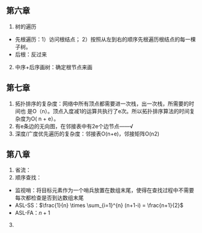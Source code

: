 ## 第六章
1. 树的遍历
- 先根遍历：1）访问根结点； 2）按照从左到右的顺序先根遍历根结点的每一棵子树。
- 后根：反过来
2. 中序+后序画树：确定根节点来画
## 第七章
1. 拓扑排序的复杂度：网络中所有顶点都需要进一次栈，出一次栈，所需要的时间也 是O（n）。顶点入度减1的运算共执行了e次。所以拓扑排序算法的时间复杂度为O( n + e）。
2. 有e条边的无向图，在邻接表中有2e个边节点——√
3. 深度/广度优先遍历的复杂度：邻接表O(n+e)，邻接矩阵O(n2)
## 第八章
1. 省流：
2. 顺序查找：
- 监视哨：将目标元素作为一个哨兵放置在数组末尾，使得在查找过程中不需要每次都检查是否到达数组末尾
- ASL-SS：$\frac{1}{n} \times \sum_{i=1}^{n} (n+1-i)    = \frac{n+1}{2}$ 
- ASL-FA：$n+1$
3. 